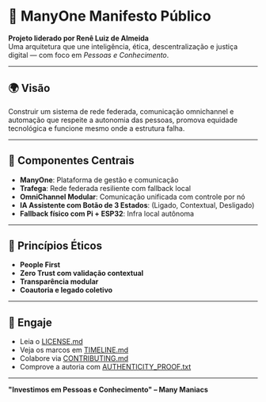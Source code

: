 # 🧠 ManyOne Manifesto Público

**Projeto liderado por Renê Luiz de Almeida**  
Uma arquitetura que une inteligência, ética, descentralização e justiça digital — com foco em *Pessoas e Conhecimento*.

---

## 🌍 Visão

Construir um sistema de rede federada, comunicação omnichannel e automação que respeite a autonomia das pessoas, promova equidade tecnológica e funcione mesmo onde a estrutura falha.

---

## 🧩 Componentes Centrais

- **ManyOne**: Plataforma de gestão e comunicação
- **Trafega**: Rede federada resiliente com fallback local
- **OmniChannel Modular**: Comunicação unificada com controle por nó
- **IA Assistente com Botão de 3 Estados**: (Ligado, Contextual, Desligado)
- **Fallback físico com Pi + ESP32**: Infra local autônoma

---

## 🔐 Princípios Éticos

- **People First**
- **Zero Trust com validação contextual**
- **Transparência modular**
- **Coautoria e legado coletivo**

---

## 🤝 Engaje

- Leia o [LICENSE.md](./LICENSE.md)
- Veja os marcos em [TIMELINE.md](./TIMELINE.md)
- Colabore via [CONTRIBUTING.md](./CONTRIBUTING.md)
- Comprove a autoria com [AUTHENTICITY_PROOF.txt](./AUTHENTICITY_PROOF.txt)

---

**"Investimos em Pessoas e Conhecimento" – Many Maniacs**
